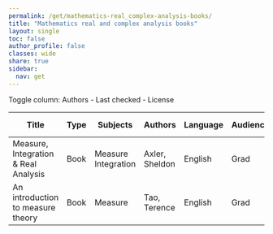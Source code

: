```yaml
---
permalink: /get/mathematics-real_complex-analysis-books/
title: "Mathematics real and complex analysis books"
layout: single
toc: false
author_profile: false
classes: wide
share: true
sidebar:
  nav: get
---
```


<div>
Toggle column: <a class="toggle-vis" data-column="3">Authors</a> - <a class="toggle-vis" data-column="8">Last checked</a> - <a class="toggle-vis" data-column="9">License</a>
</div><table class="display">
<thead>
<tr>
    <th>Title</th>
    <th>Type</th>
    <th>Subjects</th>
    <th>Authors</th>
    <th>Language</th>
    <th>Audience</th>
    <th>Reviews</th>
    <th>URLs</th>
    <th>Last checked</th>
    <th>License</th>
</tr>
</thead>
<tbody>
<tr>
    <td>Measure, Integration & Real Analysis</td>
    <td>Book</td>
    <td>Measure<br>Integration</td>
    <td>Axler, Sheldon</td>
    <td>English</td>
    <td>Grad</td>
    <td></td>
    <td><a href="https://measure.axler.net/MIRA.pdf" target="_blank" class="btn btn--primary">PDF</a><br><a href="https://measure.axler.net/" target="_blank" class="btn btn--info">Site</a><br><a href="https://doi.org/10.1007/978-3-030-33143-6" target="_blank" class="btn btn--info">Site</a></td>
    <td>2023-11-11</td>
    <td>CC BY-NC 4.0 DEED</td>
</tr>
<tr>
    <td>An introduction to measure theory</td>
    <td>Book</td>
    <td>Measure</td>
    <td>Tao, Terence</td>
    <td>English</td>
    <td>Grad</td>
    <td></td>
    <td><a href="https://terrytao.files.wordpress.com/2012/12/gsm-126-tao5-measure-book.pdf" target="_blank" class="btn btn--primary">PDF</a><br><a href="https://terrytao.wordpress.com/books/an-introduction-to-measure-theory/" target="_blank" class="btn btn--info">Site</a></td>
    <td>2023-11-11</td>
    <td></td>
</tr>
<tfoot>
<tr>
    <td></td>
    <td></td>
    <td></td>
    <td></td>
    <td></td>
    <td></td>
    <td></td>
    <td></td>
    <td></td>
    <td></td>
</tr>
</tfoot>
</table>
